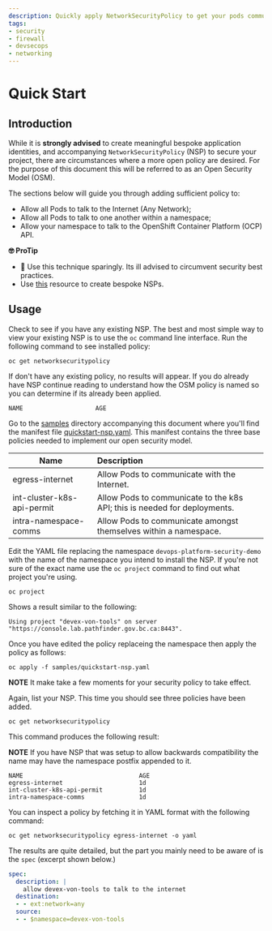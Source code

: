 ```yaml
---
description: Quickly apply NetworkSecurityPolicy to get your pods communicating as a first step towards a Zero Trust environment.
tags:
- security
- firewall
- devsecops
- networking
---
```


# Quick Start

## Introduction

While it is **strongly advised** to create meaningful bespoke application identities, and accompanying `NetworkSecurityPolicy` (NSP) to secure your project, there are circumstances where a more open policy are desired. For the purpose of this document this will be referred to as an Open Security Model (OSM).

The sections below will guide you through adding sufficient policy to:

* Allow all Pods to talk to the Internet (Any Network);
* Allow all Pods to talk to one another within a namespace;
* Allow your namespace to talk to the OpenShift Container Platform (OCP) API.

**🤓 ProTip**

* 🚫 Use this technique sparingly. Its ill advised to circumvent security best practices.
* Use [this](./CustomPolicy.md) resource to create bespoke NSPs.

## Usage

Check to see if you have any existing NSP. The best and most simple way to view your existing NSP is to use the `oc` command line interface. Run the following command to see installed policy:

```console
oc get networksecuritypolicy
```

If don't have any existing policy, no results will appear. If you do already have NSP continue reading to understand how the OSM policy is named so you can determine if its already been applied.

```console
NAME                    AGE
```

Go to the [samples](./samples) directory accompanying this document where you'll find the manifest file [quickstart-nsp.yaml](./samples/quickstart-nsp.yaml). This manifest contains the three base policies needed to implement our open security model.

| Name                       | Description     |
| ---------------------------|:----------------|
| egress-internet | Allow Pods to communicate with the Internet.|
| int-cluster-k8s-api-permit | Allow Pods to communicate to the k8s API; this is needed for deployments.|
| intra-namespace-comms | Allow Pods to communicate amongst themselves within a namespace.|

Edit the YAML file replacing the namespace `devops-platform-security-demo` with the name of the namespace you intend to install the NSP. If you're not sure of the exact name use the `oc project` command to find out what project you're using.

```console
oc project
```

Shows a result similar to the following:

```console
Using project "devex-von-tools" on server "https://console.lab.pathfinder.gov.bc.ca:8443".
```

Once you have edited the policy replaceing the namespace then apply the policy as follows:

```console
oc apply -f samples/quickstart-nsp.yaml
```

**NOTE** It make take a few moments for your security policy to take effect.

Again, list your NSP. This time you should see three policies have been added.  

```console
oc get networksecuritypolicy
```

This command produces the following result:

**NOTE** If you have NSP that was setup to allow backwards compatibility the name may have the namespace postfix appended to it.

```console
NAME                                AGE
egress-internet                     1d
int-cluster-k8s-api-permit          1d
intra-namespace-comms               1d
```

You can inspect a policy by fetching it in YAML format with the following command:

```console
oc get networksecuritypolicy egress-internet -o yaml
```

The results are quite detailed, but the part you mainly need to be aware of is the `spec` (excerpt shown below.)

```yaml
spec:
  description: |
    allow devex-von-tools to talk to the internet
  destination:
  - - ext:network=any
  source:
  - - $namespace=devex-von-tools
```
